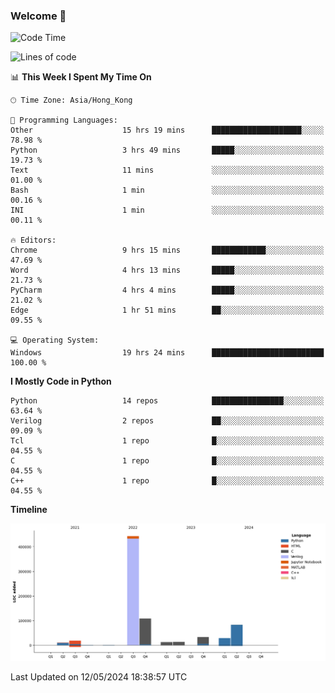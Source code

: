 ### Welcome 👋

<!--START_SECTION:waka-->
![Code Time](http://img.shields.io/badge/Code%20Time-18%20hrs%2023%20mins-blue)

![Lines of code](https://img.shields.io/badge/From%20Hello%20World%20I%27ve%20Written-754.7%20thousand%20lines%20of%20code-blue)

📊 **This Week I Spent My Time On** 

```text
🕑︎ Time Zone: Asia/Hong_Kong

💬 Programming Languages: 
Other                    15 hrs 19 mins      ████████████████████░░░░░   78.98 % 
Python                   3 hrs 49 mins       █████░░░░░░░░░░░░░░░░░░░░   19.73 % 
Text                     11 mins             ░░░░░░░░░░░░░░░░░░░░░░░░░   01.00 % 
Bash                     1 min               ░░░░░░░░░░░░░░░░░░░░░░░░░   00.16 % 
INI                      1 min               ░░░░░░░░░░░░░░░░░░░░░░░░░   00.11 % 

🔥 Editors: 
Chrome                   9 hrs 15 mins       ████████████░░░░░░░░░░░░░   47.69 % 
Word                     4 hrs 13 mins       █████░░░░░░░░░░░░░░░░░░░░   21.73 % 
PyCharm                  4 hrs 4 mins        █████░░░░░░░░░░░░░░░░░░░░   21.02 % 
Edge                     1 hr 51 mins        ██░░░░░░░░░░░░░░░░░░░░░░░   09.55 % 

💻 Operating System: 
Windows                  19 hrs 24 mins      █████████████████████████   100.00 % 
```

**I Mostly Code in Python** 

```text
Python                   14 repos            ████████████████░░░░░░░░░   63.64 % 
Verilog                  2 repos             ██░░░░░░░░░░░░░░░░░░░░░░░   09.09 % 
Tcl                      1 repo              █░░░░░░░░░░░░░░░░░░░░░░░░   04.55 % 
C                        1 repo              █░░░░░░░░░░░░░░░░░░░░░░░░   04.55 % 
C++                      1 repo              █░░░░░░░░░░░░░░░░░░░░░░░░   04.55 % 
```



**Timeline**

![Lines of Code chart](https://raw.githubusercontent.com/xhj2501/xhj2501/main/assets/bar_graph.png)


 Last Updated on 12/05/2024 18:38:57 UTC
<!--END_SECTION:waka-->



